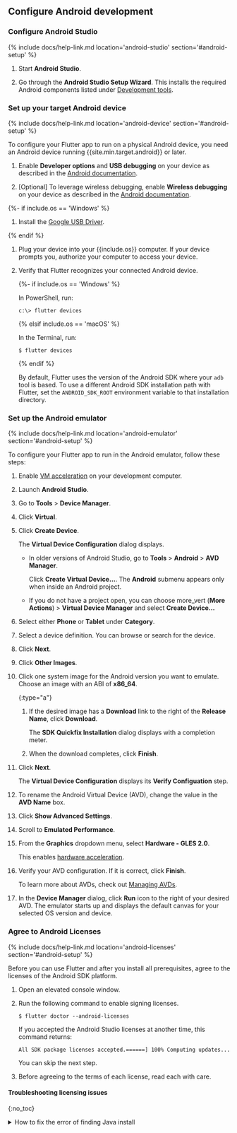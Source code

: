 ## Configure Android development

### Configure Android Studio

{% include docs/help-link.md location='android-studio' section='#android-setup' %}

1. Start **Android Studio**.

1. Go through the **Android Studio Setup Wizard**.
   This installs the required Android components listed under
   [Development tools](#development-tools).

### Set up your target Android device

{% include docs/help-link.md location='android-device' section='#android-setup' %}

To configure your Flutter app to run on a physical Android device,
you need an Android device running {{site.min.target.android}} or later.

1. Enable **Developer options** and **USB debugging** on your device
   as described in the
   [Android documentation]({{site.android-dev}}/studio/debug/dev-options).

1. [Optional] To leverage wireless debugging,
   enable **Wireless debugging** on your device as described in the
   [Android documentation]({{site.android-dev}}/studio/run/device#wireless).

{%- if include.os == 'Windows' %}

1. Install the [Google USB Driver]({{site.android-dev}}/studio/run/win-usb).

{% endif %}

1. Plug your device into your {{include.os}} computer.
   If your device prompts you, authorize your computer to access your device.

1. Verify that Flutter recognizes your connected Android device.

   {%- if include.os == 'Windows' %}

   In PowerShell, run:

   ```terminal
   c:\> flutter devices
   ```

   {% elsif include.os == 'macOS' %}

   In the Terminal, run:

   ```terminal
   $ flutter devices
   ```

   {% endif %}


   By default, Flutter uses the version of the Android
   SDK where your `adb` tool is based.
   To use a different Android SDK installation path with Flutter,
   set the `ANDROID_SDK_ROOT` environment variable
   to that installation directory.

### Set up the Android emulator

{% include docs/help-link.md location='android-emulator' section='#android-setup' %}

To configure your Flutter app to run in the Android emulator,
follow these steps:

1. Enable
    [VM acceleration]({{site.android-dev}}/studio/run/emulator-acceleration#accel-vm)
    on your development computer.

1. Launch **Android Studio**.

1. Go to **Tools** <span aria-label="and then">></span> **Device Manager**.

1. Click **Virtual**.

1. Click **Create Device**.

   The **Virtual Device Configuration** dialog displays.

    - In older versions of Android Studio, go to **Tools**
      <span aria-label="and then">></span> **Android**
      <span aria-label="and then">></span> **AVD Manager**.

      Click **Create Virtual Device...**.
      The **Android** submenu appears only when inside an Android project.

    - If you do not have a project open, you can choose
      <span class="material-icons-outlined">
      more_vert
      </span> (**More Actions**) <span aria-label="and then">></span>
      **Virtual Device Manager** and select **Create Device...**

1. Select either **Phone** or **Tablet** under **Category**.

1. Select a device definition. You can browse or search for the device.

1. Click **Next**.

1. Click **Other Images**.

1. Click one system image for the Android version you want to emulate.
   Choose an image with an ABI of **x86_64**.

   {:type="a"}
   1. If the desired image has a **Download** link to the right
      of the **Release Name**, click **Download**.

      The **SDK Quickfix Installation** dialog displays with a
      completion meter.

   1. When the download completes, click **Finish**.

1. Click **Next**.

   The **Virtual Device Configuration** displays its **Verify Configuation**
   step.

1. To rename the Android Virtual Device (AVD), change the value in the
   **AVD Name** box.

1. Click **Show Advanced Settings**.

1. Scroll to **Emulated Performance**.

1. From the **Graphics** dropdown menu, select **Hardware - GLES 2.0**.

   This enables [hardware acceleration]({{site.android-dev}}/studio/run/emulator-acceleration).

1. Verify your AVD configuration. If it is correct, click **Finish**.

   To learn more about AVDs, check out
   [Managing AVDs]({{site.android-dev}}/studio/run/managing-avds).

1. In the **Device Manager** dialog, click **Run** icon to the right
   of your desired AVD.
   The emulator starts up and displays the default canvas for your
   selected OS version and device.

### Agree to Android Licenses

{% include docs/help-link.md location='android-licenses' section='#android-setup' %}

Before you can use Flutter and after you install all prerequisites,
agree to the licenses of the Android SDK platform.

1. Open an elevated console window.

1. Run the following command to enable signing licenses.

   ```terminal
   $ flutter doctor --android-licenses
   ```

   If you accepted the Android Studio licenses at another time,
   this command returns:

   ```terminal
   All SDK package licenses accepted.======] 100% Computing updates...
   ```

   You can skip the next step.

1. Before agreeing to the terms of each license,
   read each with care.

#### Troubleshooting licensing issues
{:no_toc}

<details markdown="1">
<summary>How to fix the error of finding Java install</summary>

You may have an issue with the Android SDK locating the Java SDK.

```terminal
$ flutter doctor --android-licenses

ERROR: JAVA_HOME is set to an invalid directory: /Applications/Android\ Studio.app/Contents/jre/Contents/Home

Please set the JAVA_HOME variable in your environment to match the
location of your Java installation.

Android sdkmanager tool was found, but failed to run
(/Users/atsansone/Library/Android/sdk/cmdline-tools/latest/bin/sdkmanager): "exited code 1".
Try re-installing or updating your Android SDK,
visit https://flutter.dev/docs/get-started/install/macos#android-setup for detailed instructions.
```

The `flutter doctor` command returns this error because of how the `JAVA_HOME`
variable was set. When you add the path to `JAVA_HOME`, you can add a backslash
to the space between `Android` and `Studio` or enclose the entire path in
matching quotes. You cannot do _both_.

Look for your `JAVA_HOME` path in your appropriate shell resource file
and change it to:

```conf
export JAVA_HOME="/Applications/Android Studio.app/Contents/jre/Contents/Home"
```

Do not include the backslash between `Android` and `Studio`.

To load this updated environment variable, reload your shell.
This example uses the `zsh` resource file.

```terminal
source ~/.zshrc
```
</details>
